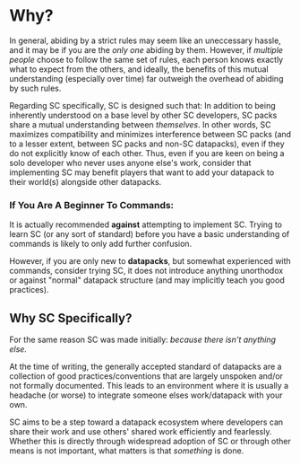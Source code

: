 # Why?

In general, abiding by a strict rules may seem like an uneccessary hassle, and it may be if you are the *only one* abiding by them. However, if *multiple people* choose to follow the same set of rules, each person knows exactly what to expect from the others, and ideally, the benefits of this mutual understanding (especially over time) far outweigh the overhead of abiding by such rules.

Regarding SC specifically, SC is designed such that: In addition to being inherently understood on a base level by other SC developers, SC packs share a mutual understanding between *themselves*. In other words, SC maximizes compatibility and minimizes interference between SC packs (and to a lesser extent, between SC packs and non-SC datapacks), even if they do not explicitly know of each other. Thus, even if you are keen on being a solo developer who never uses anyone else's work, consider that implementing SC may benefit players that want to add your datapack to their world(s) alongside other datapacks.

### If You Are A Beginner To Commands:
It is actually recommended **against** attempting to implement SC. Trying to learn SC (or any sort of standard) before you have a basic understanding of commands is likely to only add further confusion.

However, if you are only new to **datapacks**, but somewhat experienced with commands, consider trying SC, it does not introduce anything unorthodox or against "normal" datapack structure (and may implicitly teach you good practices).

## Why SC Specifically?
For the same reason SC was made initially: *because there isn't anything else.*

At the time of writing, the generally accepted standard of datapacks are a collection of good practices/conventions that are largely unspoken and/or not formally documented. This leads to an environment where it is usually a headache (or worse) to integrate someone elses work/datapack with your own.

SC aims to be a step toward a datapack ecosystem where developers can share their work and use others' shared work efficiently and fearlessly. Whether this is directly through widespread adoption of SC or through other means is not important, what matters is that *something* is done.